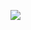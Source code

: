 ![](https://raw.githubusercontent.com/zimoguo/PullToRefreshLoadMore/master/screenshots/Screenshot_2014-11-27-13-28-01.png)